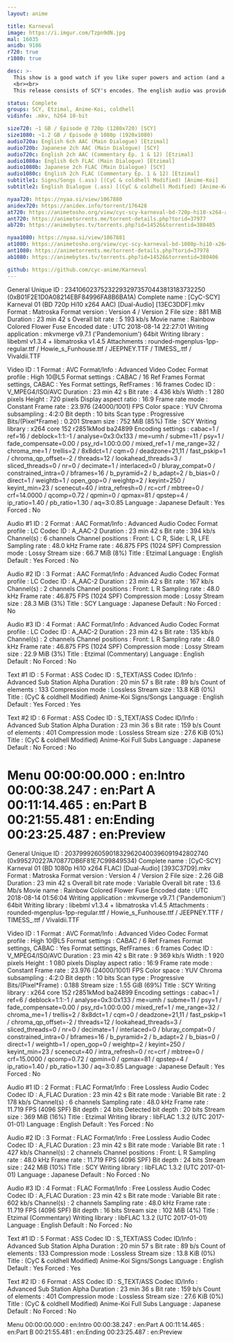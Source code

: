 ```yaml
---
layout: anime

title: Karneval
image: https://i.imgur.com/Tzpn9dN.jpg
mal: 16035
anidb: 9186
r720: true
r1080: true

desc: >-
  This show is a good watch if you like super powers and action (and a vibrant color pallet). It's far from perfect though, and it doesn't have a satisfying ending. Though I still thoroughly enjoyed it.
  <br><br>
  This release consists of SCY's encodes. The english audio was provided by Etzimal, our resident lossless audio dealer. Subtitles are originally Anime-Koi's, modified by coldhell, and then modified by me. I went through and did a good check to make sure everything was synced nicely (had to make sure with ch's subs being OC), modified some signs along with the op/ed, and fixed up the chapters. I'd also like to point out I spent a good amount of time editing a font so it matched better.

status: Complete
groups: SCY, Etzimal, Anime-Koi, coldhell
vidinfo: .mkv, h264 10-bit

size720: ~1 GB / Episode @ 720p (1280x720) [SCY]
size1080: ~1.2 GB / Episode @ 1080p (1920x1080)
audio720a: English 6ch AAC (Main Dialogue) [Etzimal]
audio720b: Japanese 2ch AAC (Main Dialogue) [SCY]
audio720c: English 2ch AAC (Commentary Ep. 1 & 12) [Etzimal]
audio1080a: English 6ch FLAC (Main Dialogue) [Etzimal]
audio1080b: Japanese 2ch FLAC (Main Dialogue) [SCY]
audio1080c: English 2ch FLAC (Commentary Ep. 1 & 12) [Etzimal]
subtitle1: Signs/Songs (.ass) [(CyC & coldhell Modified) [Anime-Koi]
subtitle2: English Dialogue (.ass) [(CyC & coldhell Modified) [Anime-Koi]

nyaa720: https://nyaa.si/view/1067880
anidex720: https://anidex.info/torrent/176428
at720: https://animetosho.org/view/cyc-scy-karneval-bd-720p-hi10-x264-aac-dual-audio.n1067880
ant720: https://animetorrents.me/torrent-details.php?torid=37977
ab720: https://animebytes.tv/torrents.php?id=14526&torrentid=380405

nyaa1080: https://nyaa.si/view/1067881
at1080: https://animetosho.org/view/cyc-scy-karneval-bd-1080p-hi10-x264-flac-dual-audio.n1067881
ant1080: https://animetorrents.me/torrent-details.php?torid=37978
ab1080: https://animebytes.tv/torrents.php?id=14526&torrentid=380406

github: https://github.com/cyc-anime/Karneval
---
```

General
Unique ID                                : 234106023752322932973570443813183732250 (0xB01F2E1D0A08214EBF84996FA8B6BA1A)
Complete name                            : [CyC-SCY] Karneval 01 (BD 720p Hi10 x264 AAC) [Dual-Audio] [13EC3DDF].mkv
Format                                   : Matroska
Format version                           : Version 4 / Version 2
File size                                : 881 MiB
Duration                                 : 23 min 42 s
Overall bit rate                         : 5 193 kb/s
Movie name                               : Rainbow Colored Flower Fuse
Encoded date                             : UTC 2018-08-14 22:27:01
Writing application                      : mkvmerge v9.7.1 ('Pandemonium') 64bit
Writing library                          : libebml v1.3.4 + libmatroska v1.4.5
Attachments                              : rounded-mgenplus-1pp-regular.ttf / Howie_s_Funhouse.ttf / JEEPNEY.TTF / TIMESS_.ttf / Vivaldii.TTF

Video
ID                                       : 1
Format                                   : AVC
Format/Info                              : Advanced Video Codec
Format profile                           : High 10@L5
Format settings                          : CABAC / 16 Ref Frames
Format settings, CABAC                   : Yes
Format settings, RefFrames               : 16 frames
Codec ID                                 : V_MPEG4/ISO/AVC
Duration                                 : 23 min 42 s
Bit rate                                 : 4 436 kb/s
Width                                    : 1 280 pixels
Height                                   : 720 pixels
Display aspect ratio                     : 16:9
Frame rate mode                          : Constant
Frame rate                               : 23.976 (24000/1001) FPS
Color space                              : YUV
Chroma subsampling                       : 4:2:0
Bit depth                                : 10 bits
Scan type                                : Progressive
Bits/(Pixel*Frame)                       : 0.201
Stream size                              : 752 MiB (85%)
Title                                    : SCY
Writing library                          : x264 core 152 r2851kMod ba24899
Encoding settings                        : cabac=1 / ref=16 / deblock=1:1:-1 / analyse=0x3:0x133 / me=umh / subme=11 / psy=1 / fade_compensate=0.00 / psy_rd=1.00:0.00 / mixed_ref=1 / me_range=32 / chroma_me=1 / trellis=2 / 8x8dct=1 / cqm=0 / deadzone=21,11 / fast_pskip=1 / chroma_qp_offset=-2 / threads=12 / lookahead_threads=3 / sliced_threads=0 / nr=0 / decimate=1 / interlaced=0 / bluray_compat=0 / constrained_intra=0 / bframes=16 / b_pyramid=2 / b_adapt=2 / b_bias=0 / direct=1 / weightb=1 / open_gop=0 / weightp=2 / keyint=250 / keyint_min=23 / scenecut=40 / intra_refresh=0 / rc=crf / mbtree=0 / crf=14.0000 / qcomp=0.72 / qpmin=0 / qpmax=81 / qpstep=4 / ip_ratio=1.40 / pb_ratio=1.30 / aq=3:0.85
Language                                 : Japanese
Default                                  : Yes
Forced                                   : No

Audio #1
ID                                       : 2
Format                                   : AAC
Format/Info                              : Advanced Audio Codec
Format profile                           : LC
Codec ID                                 : A_AAC-2
Duration                                 : 23 min 42 s
Bit rate                                 : 394 kb/s
Channel(s)                               : 6 channels
Channel positions                        : Front: L C R, Side: L R, LFE
Sampling rate                            : 48.0 kHz
Frame rate                               : 46.875 FPS (1024 SPF)
Compression mode                         : Lossy
Stream size                              : 66.7 MiB (8%)
Title                                    : Etzimal
Language                                 : English
Default                                  : Yes
Forced                                   : No

Audio #2
ID                                       : 3
Format                                   : AAC
Format/Info                              : Advanced Audio Codec
Format profile                           : LC
Codec ID                                 : A_AAC-2
Duration                                 : 23 min 42 s
Bit rate                                 : 167 kb/s
Channel(s)                               : 2 channels
Channel positions                        : Front: L R
Sampling rate                            : 48.0 kHz
Frame rate                               : 46.875 FPS (1024 SPF)
Compression mode                         : Lossy
Stream size                              : 28.3 MiB (3%)
Title                                    : SCY
Language                                 : Japanese
Default                                  : No
Forced                                   : No

Audio #3
ID                                       : 4
Format                                   : AAC
Format/Info                              : Advanced Audio Codec
Format profile                           : LC
Codec ID                                 : A_AAC-2
Duration                                 : 23 min 42 s
Bit rate                                 : 135 kb/s
Channel(s)                               : 2 channels
Channel positions                        : Front: L R
Sampling rate                            : 48.0 kHz
Frame rate                               : 46.875 FPS (1024 SPF)
Compression mode                         : Lossy
Stream size                              : 22.9 MiB (3%)
Title                                    : Etzimal (Commentary)
Language                                 : English
Default                                  : No
Forced                                   : No

Text #1
ID                                       : 5
Format                                   : ASS
Codec ID                                 : S_TEXT/ASS
Codec ID/Info                            : Advanced Sub Station Alpha
Duration                                 : 20 min 57 s
Bit rate                                 : 89 b/s
Count of elements                        : 133
Compression mode                         : Lossless
Stream size                              : 13.8 KiB (0%)
Title                                    : (CyC & coldhell Modified) Anime-Koi Signs/Songs
Language                                 : English
Default                                  : Yes
Forced                                   : Yes

Text #2
ID                                       : 6
Format                                   : ASS
Codec ID                                 : S_TEXT/ASS
Codec ID/Info                            : Advanced Sub Station Alpha
Duration                                 : 23 min 36 s
Bit rate                                 : 159 b/s
Count of elements                        : 401
Compression mode                         : Lossless
Stream size                              : 27.6 KiB (0%)
Title                                    : (CyC & coldhell Modified) Anime-Koi Full Subs
Language                                 : Japanese
Default                                  : No
Forced                                   : No

Menu
00:00:00.000                             : en:Intro
00:00:38.247                             : en:Part A
00:11:14.465                             : en:Part B
00:21:55.481                             : en:Ending
00:23:25.487                             : en:Preview
===
General
Unique ID                                : 203799926059018329620400396091942802740 (0x995270227A70877DB6F81E7C99849534)
Complete name                            : [CyC-SCY] Karneval 01 (BD 1080p Hi10 x264 FLAC) [Dual-Audio] [393C37D9].mkv
Format                                   : Matroska
Format version                           : Version 4 / Version 2
File size                                : 2.26 GiB
Duration                                 : 23 min 42 s
Overall bit rate mode                    : Variable
Overall bit rate                         : 13.6 Mb/s
Movie name                               : Rainbow Colored Flower Fuse
Encoded date                             : UTC 2018-08-14 01:56:04
Writing application                      : mkvmerge v9.7.1 ('Pandemonium') 64bit
Writing library                          : libebml v1.3.4 + libmatroska v1.4.5
Attachments                              : rounded-mgenplus-1pp-regular.ttf / Howie_s_Funhouse.ttf / JEEPNEY.TTF / TIMESS_.ttf / Vivaldii.TTF

Video
ID                                       : 1
Format                                   : AVC
Format/Info                              : Advanced Video Codec
Format profile                           : High 10@L5
Format settings                          : CABAC / 6 Ref Frames
Format settings, CABAC                   : Yes
Format settings, RefFrames               : 6 frames
Codec ID                                 : V_MPEG4/ISO/AVC
Duration                                 : 23 min 42 s
Bit rate                                 : 9 369 kb/s
Width                                    : 1 920 pixels
Height                                   : 1 080 pixels
Display aspect ratio                     : 16:9
Frame rate mode                          : Constant
Frame rate                               : 23.976 (24000/1001) FPS
Color space                              : YUV
Chroma subsampling                       : 4:2:0
Bit depth                                : 10 bits
Scan type                                : Progressive
Bits/(Pixel*Frame)                       : 0.188
Stream size                              : 1.55 GiB (69%)
Title                                    : SCY
Writing library                          : x264 core 152 r2851kMod ba24899
Encoding settings                        : cabac=1 / ref=6 / deblock=1:1:-1 / analyse=0x3:0x133 / me=umh / subme=11 / psy=1 / fade_compensate=0.00 / psy_rd=1.00:0.00 / mixed_ref=1 / me_range=32 / chroma_me=1 / trellis=2 / 8x8dct=1 / cqm=0 / deadzone=21,11 / fast_pskip=1 / chroma_qp_offset=-2 / threads=12 / lookahead_threads=3 / sliced_threads=0 / nr=0 / decimate=1 / interlaced=0 / bluray_compat=0 / constrained_intra=0 / bframes=16 / b_pyramid=2 / b_adapt=2 / b_bias=0 / direct=1 / weightb=1 / open_gop=0 / weightp=2 / keyint=250 / keyint_min=23 / scenecut=40 / intra_refresh=0 / rc=crf / mbtree=0 / crf=15.0000 / qcomp=0.72 / qpmin=0 / qpmax=81 / qpstep=4 / ip_ratio=1.40 / pb_ratio=1.30 / aq=3:0.85
Language                                 : Japanese
Default                                  : Yes
Forced                                   : No

Audio #1
ID                                       : 2
Format                                   : FLAC
Format/Info                              : Free Lossless Audio Codec
Codec ID                                 : A_FLAC
Duration                                 : 23 min 42 s
Bit rate mode                            : Variable
Bit rate                                 : 2 178 kb/s
Channel(s)                               : 6 channels
Sampling rate                            : 48.0 kHz
Frame rate                               : 11.719 FPS (4096 SPF)
Bit depth                                : 24 bits
Detected bit depth                       : 20 bits
Stream size                              : 369 MiB (16%)
Title                                    : Etzimal
Writing library                          : libFLAC 1.3.2 (UTC 2017-01-01)
Language                                 : English
Default                                  : Yes
Forced                                   : No

Audio #2
ID                                       : 3
Format                                   : FLAC
Format/Info                              : Free Lossless Audio Codec
Codec ID                                 : A_FLAC
Duration                                 : 23 min 42 s
Bit rate mode                            : Variable
Bit rate                                 : 1 427 kb/s
Channel(s)                               : 2 channels
Channel positions                        : Front: L R
Sampling rate                            : 48.0 kHz
Frame rate                               : 11.719 FPS (4096 SPF)
Bit depth                                : 24 bits
Stream size                              : 242 MiB (10%)
Title                                    : SCY
Writing library                          : libFLAC 1.3.2 (UTC 2017-01-01)
Language                                 : Japanese
Default                                  : No
Forced                                   : No

Audio #3
ID                                       : 4
Format                                   : FLAC
Format/Info                              : Free Lossless Audio Codec
Codec ID                                 : A_FLAC
Duration                                 : 23 min 42 s
Bit rate mode                            : Variable
Bit rate                                 : 602 kb/s
Channel(s)                               : 2 channels
Sampling rate                            : 48.0 kHz
Frame rate                               : 11.719 FPS (4096 SPF)
Bit depth                                : 16 bits
Stream size                              : 102 MiB (4%)
Title                                    : Etzimal (Commentary)
Writing library                          : libFLAC 1.3.2 (UTC 2017-01-01)
Language                                 : English
Default                                  : No
Forced                                   : No

Text #1
ID                                       : 5
Format                                   : ASS
Codec ID                                 : S_TEXT/ASS
Codec ID/Info                            : Advanced Sub Station Alpha
Duration                                 : 20 min 57 s
Bit rate                                 : 89 b/s
Count of elements                        : 133
Compression mode                         : Lossless
Stream size                              : 13.8 KiB (0%)
Title                                    : (CyC & coldhell Modified) Anime-Koi Signs/Songs
Language                                 : English
Default                                  : Yes
Forced                                   : Yes

Text #2
ID                                       : 6
Format                                   : ASS
Codec ID                                 : S_TEXT/ASS
Codec ID/Info                            : Advanced Sub Station Alpha
Duration                                 : 23 min 36 s
Bit rate                                 : 159 b/s
Count of elements                        : 401
Compression mode                         : Lossless
Stream size                              : 27.6 KiB (0%)
Title                                    : (CyC & coldhell Modified) Anime-Koi Full Subs
Language                                 : Japanese
Default                                  : No
Forced                                   : No

Menu
00:00:00.000                             : en:Intro
00:00:38.247                             : en:Part A
00:11:14.465                             : en:Part B
00:21:55.481                             : en:Ending
00:23:25.487                             : en:Preview